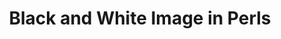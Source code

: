 ---
title:  "Black and White Image in Perls"
category: other
description: "This is a test."
published: true
js_gist: "875adf52e013a9133fd2ae4b5c3eab0b"
knitout_gist: "3f666ba005b7f69d50d4ca8f6b971c5a"
image: "assets/images/IMG_1555"
---